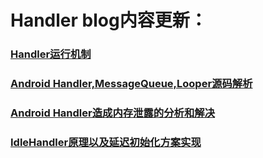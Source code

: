 # Handler blog内容更新：

### [Handler运行机制](https://blog.csdn.net/u012440207/article/details/51113340)
### [Android Handler,MessageQueue,Looper源码解析](https://blog.csdn.net/u012440207/article/details/88667195)
### [Android Handler造成内存泄露的分析和解决](https://blog.csdn.net/u012440207/article/details/51195064)
### [IdleHandler原理以及延迟初始化方案实现](https://blog.csdn.net/wangsf1112/article/details/106027564) 